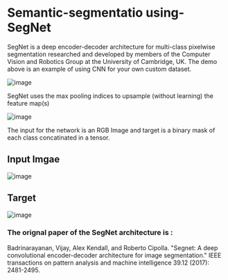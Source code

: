# Semantic-segmentatio using-SegNet


SegNet is a deep encoder-decoder architecture for multi-class pixelwise segmentation researched and developed by members of the Computer Vision and Robotics Group at the University of Cambridge, UK. The demo above is an example of using CNN for your own custom dataset.

![image](https://user-images.githubusercontent.com/56618776/91529826-f70b9200-e944-11ea-8aa9-4b1aa72c98dc.png)

 SegNet uses the max pooling indices to upsample (without learning) the feature map(s) 
 
 
![image](https://user-images.githubusercontent.com/56618776/91559698-8465db00-e973-11ea-82b7-2e0c84da4d82.png)

 The input for the network is an RGB Image and target is a binary mask of each class concatinated in a tensor.

## Input Imgae                                         

![image](https://user-images.githubusercontent.com/56618776/91530231-bc562980-e945-11ea-90b1-d1d7cb2f64dd.png)        
## Target

 ![image](https://user-images.githubusercontent.com/56618776/91530411-ff180180-e945-11ea-9d1a-b272b0931a38.png)


### The orignal paper of the SegNet architecture is :

Badrinarayanan, Vijay, Alex Kendall, and Roberto Cipolla. "Segnet: A deep convolutional encoder-decoder architecture for image segmentation." IEEE transactions on pattern analysis and machine intelligence 39.12 (2017): 2481-2495.


